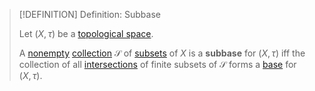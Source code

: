 >[!DEFINITION] Definition: Subbase
>
>Let $(X, \tau)$ be a [topological space](../Topological%20Spaces/Topological%20Space.md).
>
>A [nonempty](../../Set%20Theory/The%20Empty%20Set.md) [collection](../../Set%20Theory/Collections/Collection.md) $\mathcal{S}$ of [subsets](../../Set%20Theory/Subset.md) of $X$ is a **subbase** for $(X, \tau)$ iff the collection of all [intersections](../../Set%20Theory/Collections/Intersection%20of%20a%20Collection.md) of finite subsets of $\mathcal{S}$ forms a [base](Base%20for%20a%20Topological%20Space.md) for $(X, \tau)$.
>